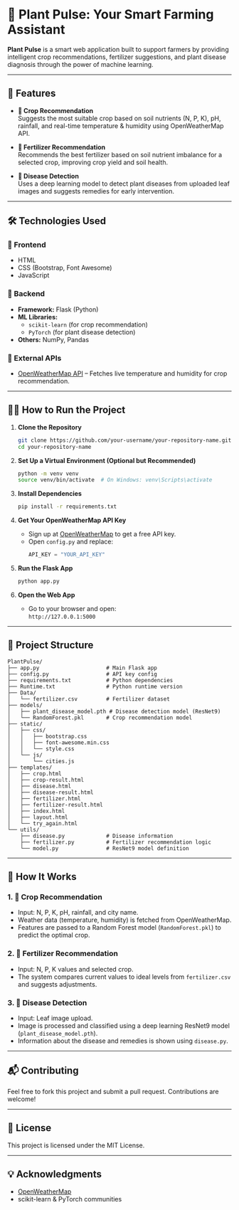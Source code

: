 
# 🌱 Plant Pulse: Your Smart Farming Assistant

**Plant Pulse** is a smart web application built to support farmers by providing intelligent crop recommendations, fertilizer suggestions, and plant disease diagnosis through the power of machine learning.

---

## 🚀 Features

- **🌾 Crop Recommendation**  
  Suggests the most suitable crop based on soil nutrients (N, P, K), pH, rainfall, and real-time temperature & humidity using OpenWeatherMap API.

- **🧪 Fertilizer Recommendation**  
  Recommends the best fertilizer based on soil nutrient imbalance for a selected crop, improving crop yield and soil health.

- **🦠 Disease Detection**  
  Uses a deep learning model to detect plant diseases from uploaded leaf images and suggests remedies for early intervention.

---

## 🛠 Technologies Used

### 🔹 Frontend
- HTML
- CSS (Bootstrap, Font Awesome)
- JavaScript

### 🔹 Backend
- **Framework:** Flask (Python)
- **ML Libraries:**  
  - `scikit-learn` (for crop recommendation)  
  - `PyTorch` (for plant disease detection)
- **Others:** NumPy, Pandas

### 🔹 External APIs
- [OpenWeatherMap API](https://openweathermap.org/) – Fetches live temperature and humidity for crop recommendation.

---

## 🧑‍💻 How to Run the Project

1. **Clone the Repository**
   ```bash
   git clone https://github.com/your-username/your-repository-name.git
   cd your-repository-name
   ```

2. **Set Up a Virtual Environment (Optional but Recommended)**
   ```bash
   python -m venv venv
   source venv/bin/activate  # On Windows: venv\Scripts\activate
   ```

3. **Install Dependencies**
   ```bash
   pip install -r requirements.txt
   ```

4. **Get Your OpenWeatherMap API Key**
   - Sign up at [OpenWeatherMap](https://openweathermap.org/) to get a free API key.
   - Open `config.py` and replace:
     ```python
     API_KEY = "YOUR_API_KEY"
     ```

5. **Run the Flask App**
   ```bash
   python app.py
   ```

6. **Open the Web App**
   - Go to your browser and open:  
     `http://127.0.0.1:5000`

---

## 📁 Project Structure

```
PlantPulse/
├── app.py                     # Main Flask app
├── config.py                  # API key config
├── requirements.txt           # Python dependencies
├── Runtime.txt                # Python runtime version
├── Data/
│   └── fertilizer.csv         # Fertilizer dataset
├── models/
│   ├── plant_disease_model.pth # Disease detection model (ResNet9)
│   └── RandomForest.pkl       # Crop recommendation model
├── static/
│   ├── css/
│   │   ├── bootstrap.css
│   │   ├── font-awesome.min.css
│   │   └── style.css
│   └── js/
│       └── cities.js
├── templates/
│   ├── crop.html
│   ├── crop-result.html
│   ├── disease.html
│   ├── disease-result.html
│   ├── fertilizer.html
│   ├── fertilizer-result.html
│   ├── index.html
│   ├── layout.html
│   └── try_again.html
└── utils/
    ├── disease.py             # Disease information
    ├── fertilizer.py          # Fertilizer recommendation logic
    └── model.py               # ResNet9 model definition
```

---

## 🧠 How It Works

### 1. 🌾 Crop Recommendation
- Input: N, P, K, pH, rainfall, and city name.
- Weather data (temperature, humidity) is fetched from OpenWeatherMap.
- Features are passed to a Random Forest model (`RandomForest.pkl`) to predict the optimal crop.

### 2. 🧪 Fertilizer Recommendation
- Input: N, P, K values and selected crop.
- The system compares current values to ideal levels from `fertilizer.csv` and suggests adjustments.

### 3. 🦠 Disease Detection
- Input: Leaf image upload.
- Image is processed and classified using a deep learning ResNet9 model (`plant_disease_model.pth`).
- Information about the disease and remedies is shown using `disease.py`.

---

## 📬 Contributing

Feel free to fork this project and submit a pull request. Contributions are welcome!

---

## 📄 License

This project is licensed under the MIT License.

---

## 💡 Acknowledgments

- [OpenWeatherMap](https://openweathermap.org/)
- scikit-learn & PyTorch communities
